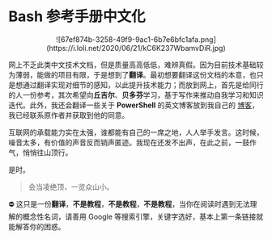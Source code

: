 # Bash 参考手册中文化

<center>![67ef874b-3258-49f9-9ac1-6b7e6bfc1afa.png](https://i.loli.net/2020/06/21/kC6K237WbamvDiR.jpg)</center>

网上不乏此类中文技术文档，但是质量高高低低，难辨真假。因为目前技术基础较为薄弱，能做的项目有限，于是想到了**翻译**。最初想要翻译这份文档的本意，也只是想通过翻译实现对细节的感知，以此提升技术能力；而放到网上，首先是给同行的人一份参考，其次希望向**丘吉尔**、**贝多芬**学习，基于写作来推动自我学习和知识迭代。此外，我还会翻译一些关于 **PowerShell** 的英文博客放到我自己的 [博客](https://coodev.bitcron.com)，我已经联系原作者并获取到他的同意。

互联网的承载能力实在太强，谁都能有自己的一席之地，人人举手发言。这时候，噪音太多，有价值的声音反而销声匿迹。我现在还发不出声，在此之前，一鼓作气，悄悄往山顶行。

是时。

> 会当凌绝顶，一览众山小。

⛔ 这只是一份**翻译**，**不是教程**，**不是教程**，**不是教程**，当你在阅读时遇到无法理解的概念性名词，请善用 Google 等搜索引擎，关键字选好，基本上第一条链接就能解答你的困惑。